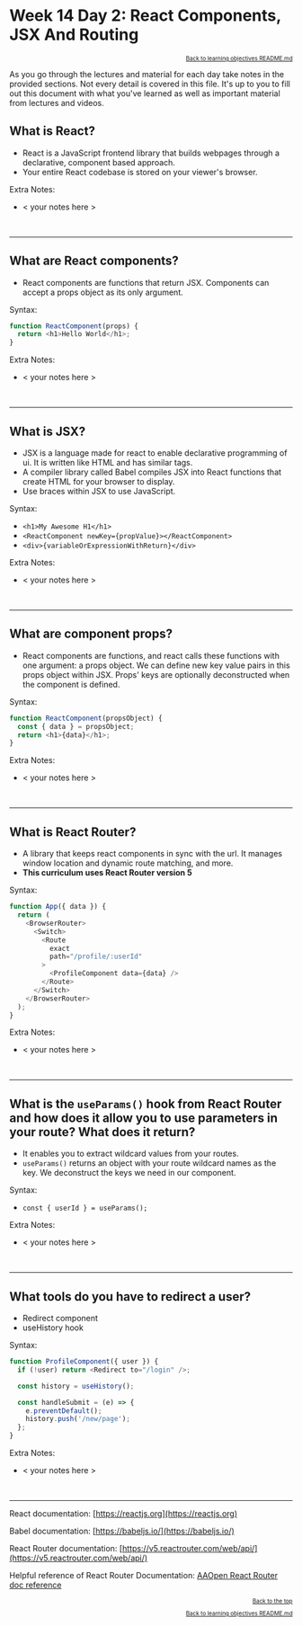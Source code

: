 # Week 14 Day 2: React Components, JSX And Routing

<a name="#readme-top"></a>

<p align="right" style="font-size:10px">
  <a href="./README.md">Back to learning objectives README.md</a>
</p>

As you go through the lectures and material for each day take notes in the provided sections. Not every detail is covered in this file. It's up to you to fill out this document with what you've learned as well as important material from lectures and videos.

## What is React?

- React is a JavaScript frontend library that builds webpages through a declarative, component based approach.
- Your entire React codebase is stored on your viewer's browser.

Extra Notes:

- < your notes here >

<br>
<hr>

## What are React components?

- React components are functions that return JSX. Components can accept a props object as its only argument.

Syntax:

```js
function ReactComponent(props) {
  return <h1>Hello World</h1>;
}
```

Extra Notes:

- < your notes here >

<br>
<hr>

## What is JSX?

- JSX is a language made for react to enable declarative programming of ui. It is written like HTML and has similar tags.
- A compiler library called Babel compiles JSX into React functions that create HTML for your browser to display.
- Use braces within JSX to use JavaScript.

Syntax:

- `<h1>My Awesome H1</h1>`
- `<ReactComponent newKey={propValue}></ReactComponent>`
- `<div>{variableOrExpressionWithReturn}</div>`

Extra Notes:

- < your notes here >

<br>
<hr>

## What are component props?

- React components are functions, and react calls these functions with one argument: a props object. We can define new key value pairs in this props object within JSX. Props' keys are optionally deconstructed when the component is defined.

Syntax:

```js
function ReactComponent(propsObject) {
  const { data } = propsObject;
  return <h1>{data}</h1>;
}
```

Extra Notes:

- < your notes here >

<br>
<hr>

## What is React Router?

- A library that keeps react components in sync with the url. It manages window location and dynamic route matching, and more.
- **This curriculum uses React Router version 5**

Syntax:

```js
function App({ data }) {
  return (
    <BrowserRouter>
      <Switch>
        <Route
          exact
          path="/profile/:userId"
        >
          <ProfileComponent data={data} />
        </Route>
      </Switch>
    </BrowserRouter>
  );
}
```

Extra Notes:

- < your notes here >

<br>
<hr>

## What is the `useParams()` hook from React Router and how does it allow you to use parameters in your route? What does it return?

- It enables you to extract wildcard values from your routes.
- `useParams()` returns an object with your route wildcard names as the key. We deconstruct the keys we need in our component.

Syntax:

- `const { userId } = useParams();`

Extra Notes:

- < your notes here >

<br>
<hr>

## What tools do you have to redirect a user?

- Redirect component
- useHistory hook

Syntax:

```js
function ProfileComponent({ user }) {
  if (!user) return <Redirect to="/login" />;

  const history = useHistory();

  const handleSubmit = (e) => {
    e.preventDefault();
    history.push('/new/page');
  };
}
```

Extra Notes:

- < your notes here >

<br>
<hr>

React documentation: [https://reactjs.org](https://reactjs.org)

Babel documentation: [https://babeljs.io/](https://babeljs.io/)

React Router documentation: [https://v5.reactrouter.com/web/api/](https://v5.reactrouter.com/web/api/)

Helpful reference of React Router Documentation: [AAOpen React Router doc reference](https://open.appacademy.io/learn/js-py---mar-2022-cohort-1-online/week-14---react/router-documentation--recall-)

<p align="right" style="font-size:10px">
  <a href="#readme-top">Back to the top</a>
</p>
<p align="right" style="font-size:10px">
  <a href="./README.md">Back to learning objectives README.md</a>
</p>
